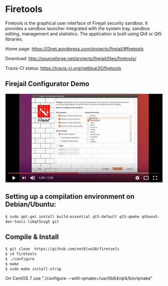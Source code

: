 # Firetools

Firetools is the graphical user interface of Firejail security sandbox. It provides a sandbox launcher
integrated with the system tray, sandbox editing, management and statistics. The application is built
using Qt4 or Qt5 libraries.

Home page: https://l3net.wordpress.com/projects/firejail/#firetools

Download: http://sourceforge.net/projects/firejail/files/firetools/

Travis-CI status: https://travis-ci.org/netblue30/firetools

## Firejail Configurator Demo

[![firejail-ui](firejail-ui.png)](https://www.youtube.com/watch?v=R8Cs0L_FXOA)

## Setting up a compilation environment on Debian/Ubuntu:
`````
$ sudo apt-get install build-essential qt5-default qt5-qmake qtbase5-dev-tools libqt5svg5 git

`````
## Compile & Install

`````
$ git clone  https://github.com/netblue30/firetools
$ cd firetools
$ ./configure
$ make
$ sudo make install-strip
`````

On CentOS 7 use "./configure --with-qmake=/usr/lib64/qt4/bin/qmake"



